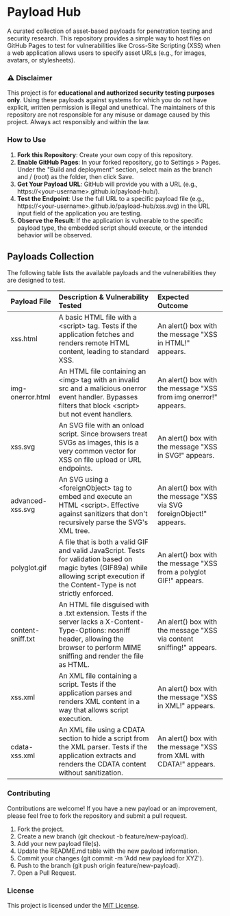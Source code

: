 # **Payload Hub**

A curated collection of asset-based payloads for penetration testing and security research. This repository provides a simple way to host files on GitHub Pages to test for vulnerabilities like Cross-Site Scripting (XSS) when a web application allows users to specify asset URLs (e.g., for images, avatars, or stylesheets).

### **⚠️ Disclaimer**

This project is for **educational and authorized security testing purposes only**. Using these payloads against systems for which you do not have explicit, written permission is illegal and unethical. The maintainers of this repository are not responsible for any misuse or damage caused by this project. Always act responsibly and within the law.

### **How to Use**

1. **Fork this Repository**: Create your own copy of this repository.
2. **Enable GitHub Pages**: In your forked repository, go to Settings \> Pages. Under the "Build and deployment" section, select main as the branch and / (root) as the folder, then click Save.
3. **Get Your Payload URL**: GitHub will provide you with a URL (e.g., https://\<your-username\>.github.io/payload-hub/).
4. **Test the Endpoint**: Use the full URL to a specific payload file (e.g., https://\<your-username\>.github.io/payload-hub/xss.svg) in the URL input field of the application you are testing.
5. **Observe the Result**: If the application is vulnerable to the specific payload type, the embedded script should execute, or the intended behavior will be observed.

## **Payloads Collection**

The following table lists the available payloads and the vulnerabilities they are designed to test.

| Payload File      | Description & Vulnerability Tested                                                                                                                                                           | Expected Outcome                                                       |
| :---------------- | :------------------------------------------------------------------------------------------------------------------------------------------------------------------------------------------- | :--------------------------------------------------------------------- |
| xss.html          | A basic HTML file with a \<script\> tag. Tests if the application fetches and renders remote HTML content, leading to standard XSS.                                                          | An alert() box with the message "XSS in HTML\!" appears.               |
| img-onerror.html  | An HTML file containing an \<img\> tag with an invalid src and a malicious onerror event handler. Bypasses filters that block \<script\> but not event handlers.                             | An alert() box with the message "XSS from img onerror\!" appears.      |
| xss.svg           | An SVG file with an onload script. Since browsers treat SVGs as images, this is a very common vector for XSS on file upload or URL endpoints.                                                | An alert() box with the message "XSS in SVG\!" appears.                |
| advanced-xss.svg  | An SVG using a \<foreignObject\> tag to embed and execute an HTML \<script\>. Effective against sanitizers that don't recursively parse the SVG's XML tree.                                  | An alert() box with the message "XSS via SVG foreignObject\!" appears. |
| polyglot.gif      | A file that is both a valid GIF and valid JavaScript. Tests for validation based on magic bytes (GIF89a) while allowing script execution if the Content-Type is not strictly enforced.       | An alert() box with the message "XSS from a polyglot GIF\!" appears.   |
| content-sniff.txt | An HTML file disguised with a .txt extension. Tests if the server lacks a X-Content-Type-Options: nosniff header, allowing the browser to perform MIME sniffing and render the file as HTML. | An alert() box with the message "XSS via content sniffing\!" appears.  |
| xss.xml           | An XML file containing a script. Tests if the application parses and renders XML content in a way that allows script execution.                                                              | An alert() box with the message "XSS in XML\!" appears.                |
| cdata-xss.xml     | An XML file using a CDATA section to hide a script from the XML parser. Tests if the application extracts and renders the CDATA content without sanitization.                                | An alert() box with the message "XSS from XML with CDATA\!" appears.   |

### **Contributing**

Contributions are welcome\! If you have a new payload or an improvement, please feel free to fork the repository and submit a pull request.

1. Fork the project.
2. Create a new branch (git checkout \-b feature/new-payload).
3. Add your new payload file(s).
4. Update the README.md table with the new payload information.
5. Commit your changes (git commit \-m 'Add new payload for XYZ').
6. Push to the branch (git push origin feature/new-payload).
7. Open a Pull Request.

### **License**

This project is licensed under the [MIT License](https://www.google.com/search?q=LICENSE).
